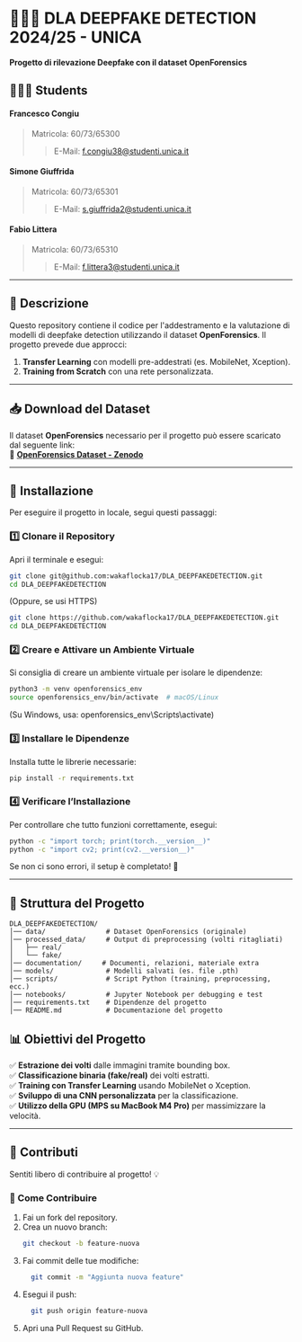 # 🕵🏻‍♂️ DLA DEEPFAKE DETECTION 2024/25 - UNICA  
**Progetto di rilevazione Deepfake con il dataset OpenForensics**  

## 🧑🏻‍🎓 Students  
#### Francesco Congiu  
> Matricola: 60/73/65300  
>  
>> E-Mail: f.congiu38@studenti.unica.it  

#### Simone Giuffrida  
> Matricola: 60/73/65301  
>  
>> E-Mail: s.giuffrida2@studenti.unica.it  

#### Fabio Littera  
> Matricola: 60/73/65310  
>  
>> E-Mail: f.littera3@studenti.unica.it  

---

## 📌 Descrizione  
Questo repository contiene il codice per l'addestramento e la valutazione di modelli di deepfake detection utilizzando il dataset **OpenForensics**. Il progetto prevede due approcci:  
1. **Transfer Learning** con modelli pre-addestrati (es. MobileNet, Xception).  
2. **Training from Scratch** con una rete personalizzata.  

---

## 📥 Download del Dataset  
Il dataset **OpenForensics** necessario per il progetto può essere scaricato dal seguente link:  
🔗 **[OpenForensics Dataset - Zenodo](https://zenodo.org/records/5528418)**  

---

## 🚀 Installazione  
Per eseguire il progetto in locale, segui questi passaggi:

### **1️⃣ Clonare il Repository**  
Apri il terminale e esegui:
```bash
git clone git@github.com:wakaflocka17/DLA_DEEPFAKEDETECTION.git
cd DLA_DEEPFAKEDETECTION
```
(Oppure, se usi HTTPS)
```bash
git clone https://github.com/wakaflocka17/DLA_DEEPFAKEDETECTION.git
cd DLA_DEEPFAKEDETECTION
```

### **2️⃣ Creare e Attivare un Ambiente Virtuale**
Si consiglia di creare un ambiente virtuale per isolare le dipendenze:
```bash
python3 -m venv openforensics_env
source openforensics_env/bin/activate  # macOS/Linux
```
(Su Windows, usa: openforensics_env\Scripts\activate)

### **3️⃣ Installare le Dipendenze**
Installa tutte le librerie necessarie:
```bash
pip install -r requirements.txt
```

### **4️⃣ Verificare l’Installazione**
Per controllare che tutto funzioni correttamente, esegui:
```bash
python -c "import torch; print(torch.__version__)"
python -c "import cv2; print(cv2.__version__)"
```
Se non ci sono errori, il setup è completato! 🎯

---

## 📂 Struttura del Progetto  
```plaintext
DLA_DEEPFAKEDETECTION/
│── data/               # Dataset OpenForensics (originale)
│── processed_data/     # Output di preprocessing (volti ritagliati)
│   ├── real/
│   └── fake/
│── documentation/     # Documenti, relazioni, materiale extra
│── models/             # Modelli salvati (es. file .pth)
│── scripts/            # Script Python (training, preprocessing, ecc.)
│── notebooks/          # Jupyter Notebook per debugging e test
│── requirements.txt    # Dipendenze del progetto
│── README.md           # Documentazione del progetto
```

## 📊 Obiettivi del Progetto  
✅ **Estrazione dei volti** dalle immagini tramite bounding box.  
✅ **Classificazione binaria (fake/real)** dei volti estratti.  
✅ **Training con Transfer Learning** usando MobileNet o Xception.  
✅ **Sviluppo di una CNN personalizzata** per la classificazione.  
✅ **Utilizzo della GPU (MPS su MacBook M4 Pro)** per massimizzare la velocità.  

---

## 🤝 Contributi  
Sentiti libero di contribuire al progetto! 💡  

### 📌 Come Contribuire  
1. Fai un fork del repository.  
2. Crea un nuovo branch:  
   ```bash
   git checkout -b feature-nuova
   ```
3. Fai commit delle tue modifiche:
   ```bash
     git commit -m "Aggiunta nuova feature"
   ```
4. Esegui il push:
   ```bash
     git push origin feature-nuova
   ```
6. Apri una Pull Request su GitHub.



